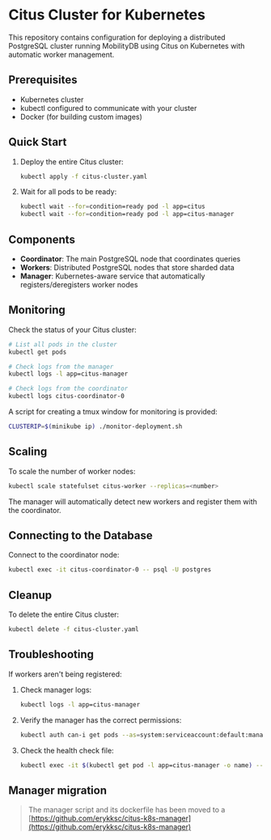 # Citus Cluster for Kubernetes

This repository contains configuration for deploying a distributed PostgreSQL cluster running MobilityDB using Citus on Kubernetes with automatic worker management.

## Prerequisites

- Kubernetes cluster
- kubectl configured to communicate with your cluster
- Docker (for building custom images)

## Quick Start

1. Deploy the entire Citus cluster:

   ```bash
   kubectl apply -f citus-cluster.yaml
   ```

2. Wait for all pods to be ready:
   ```bash
   kubectl wait --for=condition=ready pod -l app=citus
   kubectl wait --for=condition=ready pod -l app=citus-manager
   ```

## Components

- **Coordinator**: The main PostgreSQL node that coordinates queries
- **Workers**: Distributed PostgreSQL nodes that store sharded data
- **Manager**: Kubernetes-aware service that automatically registers/deregisters worker nodes

## Monitoring

Check the status of your Citus cluster:

```bash
# List all pods in the cluster
kubectl get pods

# Check logs from the manager
kubectl logs -l app=citus-manager

# Check logs from the coordinator
kubectl logs citus-coordinator-0
```

A script for creating a tmux window for monitoring is provided:

```bash
CLUSTERIP=$(minikube ip) ./monitor-deployment.sh
```

## Scaling

To scale the number of worker nodes:

```bash
kubectl scale statefulset citus-worker --replicas=<number>
```

The manager will automatically detect new workers and register them with the coordinator.

## Connecting to the Database

Connect to the coordinator node:

```bash
kubectl exec -it citus-coordinator-0 -- psql -U postgres
```

## Cleanup

To delete the entire Citus cluster:

```bash
kubectl delete -f citus-cluster.yaml
```

## Troubleshooting

If workers aren't being registered:

1. Check manager logs:

   ```bash
   kubectl logs -l app=citus-manager
   ```

2. Verify the manager has the correct permissions:

   ```bash
   kubectl auth can-i get pods --as=system:serviceaccount:default:manager-sa
   ```

3. Check the health check file:
   ```bash
   kubectl exec -it $(kubectl get pod -l app=citus-manager -o name) -- cat /healthcheck/manager-ready
   ```

## Manager migration

> The manager script and its dockerfile has been moved to a [https://github.com/erykksc/citus-k8s-manager](https://github.com/erykksc/citus-k8s-manager)

